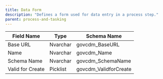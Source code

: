 ```yaml
---
title: Data Form
description: "Defines a form used for data entry in a process step."
parent: process-and-tasking
---
```


| Field Name     | Type     | Schema Name           |
|----------------|----------|----------------------|
| Base URL       | Nvarchar | govcdm_BaseURL       |
| Name           | Nvarchar | govcdm_Name          |
| Schema Name    | Nvarchar | govcdm_SchemaName    |
| Valid for Create| Picklist| govcdm_ValidforCreate|
